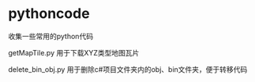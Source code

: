 # pythoncode
收集一些常用的python代码

getMapTile.py        用于下载XYZ类型地图瓦片 

delete_bin_obj.py    用于删除c#项目文件夹内的obj、bin文件夹，便于转移代码   